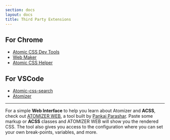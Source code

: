 ```yaml
---
section: docs
layout: docs
title: Third Party Extensions
---
```


<h2 id="chrome-extensions">For Chrome</h2>
<ul class="ul-list">
<li><a href="https://chrome.google.com/webstore/detail/atomic-css-devtools/dpkcndhnanpdlppppalhnhfbokhicdmi/related?hl=en">Atomic CSS Dev Tools</a></li>
<li><a href="https://chrome.google.com/webstore/detail/web-maker/lkfkkhfhhdkiemehlpkgjeojomhpccnh?hl=en">Web Maker</a></li>
<li><a href="https://chrome.google.com/webstore/detail/atomic-css-helper/gpickgadladepnjlmaipnekafhpmangd?hl=en">Atomic CSS Helper</a></li>
</ul>
<h2 id="vscode-extensions">For VSCode</h2>
<ul class="ul-list">
<li><a href="https://marketplace.visualstudio.com/items?itemName=ArvinH.atomic-css-search">Atomic-css-search</a></li>
<li><a href="https://marketplace.visualstudio.com/items?itemName=pankaj-parashar.atomizer">Atomizer</a></li>
</ul>
<hr class="My(50px)">
<p class="noteBox info">For a simple <b class="Fw(b)">Web Interface</b> to help you learn about Atomizer and <b class="Fw(b)">ACSS</b>, check out <a href="https://pankajparashar-zz.github.io/atomizer-web/">ATOMIZER WEB</a>, a tool built by <a href="https://twitter.com/pankajparashar" title="@pankajparashar on Twitter">Pankaj Parashar</a>. Paste some markup or <b class="Fw(b)">ACSS</b> classes and ATOMIZER WEB will show you the rendered CSS. The tool also gives you access to the configuration where you can set your own break-points, variables, and more.</p>
